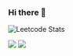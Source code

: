 ### Hi there 👋

![Leetcode Stats](https://leetcode.card.workers.dev/?username=derektriley)
<div>
<img src="https://github-readme-stats.vercel.app/api/top-langs/?username=derektriley&theme=dark" />
<img src="https://github-readme-stats.vercel.app/api?username=derektriley&count_private=true&theme=dark&show_icons=true" />
</div>

<!--
**derektriley/derektriley** is a ✨ _special_ ✨ repository because its `README.md` (this file) appears on your GitHub profile.

Here are some ideas to get you started:

- 🔭 I’m currently working on ...
- 🌱 I’m currently learning ...
- 👯 I’m looking to collaborate on ...
- 🤔 I’m looking for help with ...
- 💬 Ask me about ...
- 📫 How to reach me: ...
- 😄 Pronouns: ...
- ⚡ Fun fact: ...
-->
